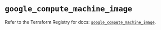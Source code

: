 # `google_compute_machine_image`

Refer to the Terraform Registry for docs: [`google_compute_machine_image`](https://registry.terraform.io/providers/hashicorp/google-beta/6.48.0/docs/resources/google_compute_machine_image).
